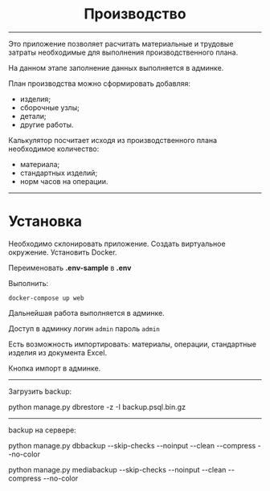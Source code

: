 <h1 align="center">Производство</h1>

---
Это приложение позволяет расчитать материальные и трудовые затраты 
необходимые для выполнения производственного плана.

На данном этапе заполнение данных выполняется в админке.

План производства можно сформировать добавляя:
- изделия;
- сборочные узлы;
- детали;
- другие работы.

Калькулятор посчитает исходя из производственного плана
необходимое количество:
- материала;
- стандартных изделий;
- норм часов на операции.
---

# Установка

Необходимо склонировать приложение. Создать виртуальное окружение. Установить Docker.

Переименовать **.env-sample** в **.env**

Выполнить:
```
docker-compose up web
```
Дальнейшая работа выполняется в админке.

Доступ в админку логин `admin` пароль `admin`

Есть возможность импортировать: материалы, операции, стандартные изделия из документа Excel.

Кнопка импорт в админке.

---
Загрузить backup:

python manage.py dbrestore -z -I backup.psql.bin.gz

---

backup на сервере:

python manage.py dbbackup --skip-checks --noinput --clean --compress --no-color

python manage.py mediabackup --skip-checks --noinput --clean --compress --no-color
